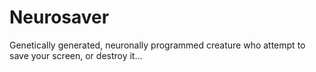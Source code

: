 Neurosaver
==========

Genetically generated, neuronally programmed creature who attempt to save your screen, or destroy it...